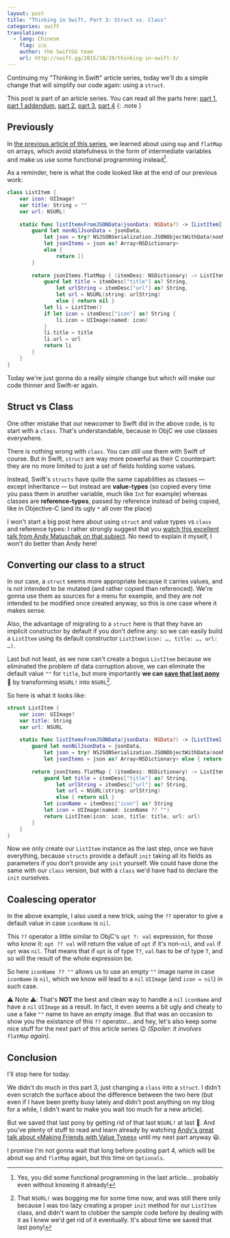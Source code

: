 ```yaml
---
layout: post
title: "Thinking in Swift, Part 3: Struct vs. Class"
categories: swift
translations:
  - lang: Chinese
    flag: 🇨🇳
    author: the SwiftGG team
    url: http://swift.gg/2015/10/20/thinking-in-swift-3/
---
```


Continuing my "Thinking in Swift" article series, today we'll do a simple change that will simplify our code again: using a `struct`.

This post is part of an article series. You can read all the parts here: [part 1](/swift/2015/09/06/thinking-in-swift-1/), [part 1 addendum](/swift/2015/09/14/thinking-in-swift-1-addendum/), [part 2](/swift/2015/09/20/thinking-in-swift-2/), [part 3](/swift/2015/10/03/thinking-in-swift-3/), [part 4](/swift/2015/10/11/thinking-in-swift-4/)
{: .note }

## Previously

In [the previous article of this series](/swift/2015/09/20/thinking-in-swift-2/), we learned about using `map` and `flatMap` on arrays, which avoid statefulness in the form of intermediate variables and make us use some functional programming instead[^fp].

[^fp]: Yes, you did some functional programming in the last article… probably even without knowing it already!

As a reminder, here is what the code looked like at the end of our previous work:

```swift
class ListItem {
    var icon: UIImage?
    var title: String = ""
    var url: NSURL!
    
    static func listItemsFromJSONData(jsonData: NSData?) -> [ListItem] {
        guard let nonNilJsonData = jsonData,
            let json = try? NSJSONSerialization.JSONObjectWithData(nonNilJsonData, options: []),
            let jsonItems = json as? Array<NSDictionary>
            else {
                return []
        }
        
        return jsonItems.flatMap { (itemDesc: NSDictionary) -> ListItem? in
            guard let title = itemDesc["title"] as? String,
                let urlString = itemDesc["url"] as? String,
                let url = NSURL(string: urlString)
                else { return nil }
            let li = ListItem()
            if let icon = itemDesc["icon"] as? String {
                li.icon = UIImage(named: icon)
            }
            li.title = title
            li.url = url
            return li
        }
    }
}
```

Today we're just gonna do a really simple change but which will make our code thinner and Swift-er again.

## Struct vs Class

One other mistake that our newcomer to Swift did in the above code, is to start with a `class`. That's understandable, because in ObjC we use classes everywhere. 

There is nothing wrong with `class`. You can still use them with Swift of course. But in Swift, `struct` are way more powerful as their C counterpart: they are no more limited to just a set of fields holding some values.

Instead, Swift's `structs` have quite the same capabilities as classes — except inheritance — but instead are **value-types** (so copied every time you pass them in another variable, much like `Int` for example) whereas classes are **reference-types**, passed by reference instead of being copied, like in Objective-C (and its ugly `*` all over the place)

I won't start a big post here about using `struct` and value types vs `class` and reference types: I rather strongly suggest that you [watch this excellent talk from Andy Matuschak on that subject](https://realm.io/news/andy-matuschak-controlling-complexity/). No need to explain it myself, I won't do better than Andy here!

## Converting our class to a struct

In our case, a `struct` seems more appropriate because it carries values, and is not intended to be mutated (and rather copied than referenced). We're gonna use them as sources for a menu for example, and they are not intended to be modified once created anyway, so this is one case where it makes sense.

Also, the advantage of migrating to a `struct` here is that they have an implicit constructor by default if you don't define any: so we can easily build a `ListItem` using its default constructor `ListItem(icon: …, title: …, url: …)`.

Last but not least, as we now can't create a bogus `ListItem` because we eliminated the problem of data corruption above, we can eliminate the default value `""` for `title`, but more importantly **we can [save that last pony](/swift/2015/09/06/thinking-in-swift-1/)** 🐴 by transforming `NSURL!` into `NSURL`[^about-time].

[^about-time]: That `NSURL!` was bogging me for some time now, and was still there only because I was too lazy creating a proper `init` method for our `ListItem` class, and didn't want to clobber the sample code before by dealing with it as I knew we'd get rid of it eventually. It's about time we saved that last pony!

So here is what it looks like:

```swift
struct ListItem {
    var icon: UIImage?
    var title: String
    var url: NSURL
    
    static func listItemsFromJSONData(jsonData: NSData?) -> [ListItem] {
        guard let nonNilJsonData = jsonData,
            let json = try? NSJSONSerialization.JSONObjectWithData(nonNilJsonData, options: []),
            let jsonItems = json as? Array<NSDictionary> else { return [] }
        
        return jsonItems.flatMap { (itemDesc: NSDictionary) -> ListItem? in
            guard let title = itemDesc["title"] as? String,
                let urlString = itemDesc["url"] as? String,
                let url = NSURL(string: urlString)
                else { return nil }
            let iconName = itemDesc["icon"] as? String
            let icon = UIImage(named: iconName ?? "")
            return ListItem(icon: icon, title: title, url: url)
        }
    }
}
```

Now we only create our `ListItem` instance as the last step, once we have everything, because `structs` provide a default `init` taking all its fields as parameters if you don't provide any `init` yourself. We could have done the same with our `class` version, but with a `class` we'd have had to declare the `init` ourselves.

## Coalescing operator

In the above example, I also used a new trick, using the `??` operator to give a default value in case `iconName` is `nil`.

This `??` operator a little similar to ObjC's `opt ?: val` expression, for those who know it: `opt ?? val` will return the value of `opt` if it's non-`nil`, and `val` if `opt` was `nil`. That means that if `opt` is of type `T?`, `val` has to be of type `T`, and so will the result of the whole expression be. 

So here `iconName ?? ""` allows us to use an empty `""` image name in case `iconName` is `nil`, which we know will lead to a `nil` `UIImage` (and `icon = nil`) in such case.

⚠️ Note ⚠️: That's **NOT** the best and clean way to handle a `nil` `iconName` and have a `nil` `UIImage` as a result. In fact, it even seems a bit ugly and cheaty to use a fake `""` name to have an empty image. But that was an occasion to show you the existance of this `??` operator… and hey, let's also keep some nice stuff for the next part of this article series 😉 _(Spoiler: it involves `flatMap` again)_.

## Conclusion

I'll stop here for today.

We didn't do much in this part 3, just changing a `class` into a `struct`. I didn't even scratch the surface about the difference between the two here (but even if I have been pretty busy lately and didn't post anything on my blog for a while, I didn't want to make you wait too much for a new article).

But we saved that last pony by getting rid of that last `NSURL!` at last 🎉. And you've plenty of stuff to read and learn already by watching [Andy's great talk about «Making Friends with Value Types»](https://realm.io/news/andy-matuschak-controlling-complexity/) until my next part anyway 😃.

I promise I'm not gonna wait that long before posting part 4, which will be about `map` and `flatMap` again, but this time on `Optionals`.
